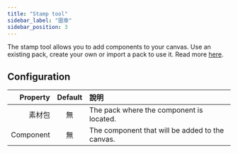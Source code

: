 ```yaml
---
title: "Stamp tool"
sidebar_label: "圖章"
sidebar_position: 3
---
```


The stamp tool allows you to add components to your canvas. Use an existing pack, create your own or import a pack to use it. Read more [here](../pack).

## Configuration

|  Property | Default | 說明                                              |
| ---------:|:-------:|:----------------------------------------------- |
|       素材包 |    無    | The pack where the component is located.        |
| Component |    無    | The component that will be added to the canvas. |
